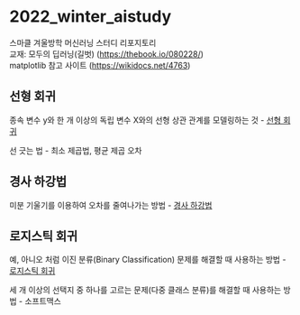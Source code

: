2022_winter_aistudy
===============================
스마클 겨울방학 머신러닝 스터디 리포지토리            
교재: 모두의 딥러닝(길벗) (https://thebook.io/080228/)                         
matplotlib 참고 사이트 (https://wikidocs.net/4763)

선형 회귀
--------------------------------------------
종속 변수 y와 한 개 이상의 독립 변수 X와의 선형 상관 관계를 모델링하는 것 - [선형 회귀](https://github.com/RyuJungSoo/2022_winter_aistudy/tree/main/3%EC%9E%A5%20%EC%84%A0%ED%98%95%ED%9A%8C%EA%B7%80)         
                                
선 긋는 법 - 최소 제곱법, 평균 제곱 오차                  

경사 하강법
------------------------------------------------
미분 기울기를 이용하여 오차를 줄여나가는 방법 - [경사 하강법](https://github.com/RyuJungSoo/2022_winter_aistudy/tree/main/4%EC%9E%A5%20%EA%B2%BD%EC%82%AC%20%ED%95%98%EA%B0%95%EB%B2%95)

로지스틱 회귀
-------------------------------------------------
예, 아니오 처럼 이진 분류(Binary Classification) 문제를 해결할 때 사용하는 방법 - [로지스틱 회귀](https://github.com/RyuJungSoo/2022_winter_aistudy/tree/main/5%EC%9E%A5%20%EB%A1%9C%EC%A7%80%EC%8A%A4%ED%8B%B1%20%ED%9A%8C%EA%B7%80)
                              
세 개 이상의 선택지 중 하나를 고르는 문제(다중 클래스 분류)를 해결할 때 사용하는 방법 - 소프트맥스
